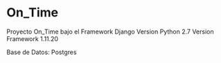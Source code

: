 # On_Time
Proyecto On_Time bajo el 
Framework Django
Version Python 2.7
Version Framework 1.11.20

Base de Datos: Postgres
